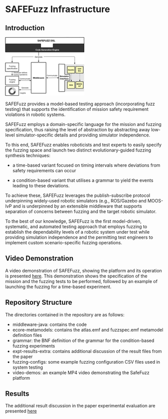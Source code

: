 # SAFEFuzz Infrastructure
## Introduction

<img src="safefuzz2.png" alt="SAFEFuzz Architecture" width="50%" height="50%" />

SAFEFuzz provides a model-based testing approach (incorporating fuzz
testing) that supports the identification of mission safety
requirement violations in robotic systems.

SAFEFuzz employs a domain-specific language for the mission and
fuzzing specification, thus raising the level of abstraction by
abstracting away low-level simulator-specific details and providing
simulator independence.

To this end, SAFEFuzz enables roboticists and test experts to easily
specify the fuzzing space and launch two distinct evolutionary-guided
fuzzing synthesis techniques:

* a time-based variant focused on timing intervals where deviations
  from safety requirements can occur

* a condition-based variant that utilises a grammar to yield the
  events leading to these deviations.

To achieve these, SAFEFuzz leverages the publish-subscribe
protocol underpinning widely-used robotic simulators (e.g., ROS/Gazebo
and MOOS-IvP and is underpinned by an extensible middleware that
supports separation of concerns between fuzzing and the target robotic
simulator.

To the best of our knowledge, SAFEFuzz is the first model-driven,
systematic, and automated testing approach that employs fuzzing to
establish the dependability levels of a robotic system under test
while providing simulation independence and the permitting test
engineers to implement custom scenario-specific fuzzing operations.

## Video Demonstration

A video demonstration of SAFEFuzz, showing the platform and its
operation is presented [here](video-demos/safefuzz-demo.mp4). This
demonstration shows the specification of the mission and the fuzzing
tests to be performed, followed by an example of launching the fuzzing
for a time-based experiment. 

## Repository Structure

The directories contained in the repository are as follows:

* middleware-java: contains the code
* ecore-metamodels: contains the atlas.emf and fuzzspec.emf metamodel definition files
* grammar: the BNF definition of the grammar for the condition-based fuzzing experiments
* expt-results-extra: contains additional discussion of the result files from the paper
* fuzzing-configs: some example fuzzing configuration CSV files used in system testing
* video-demos: an example MP4 video demonstrating the SafeFuzz platform

## Results
The additional result discussion in the paper experimental evaluation
are presented [here](expt-results-extra/index.md)
